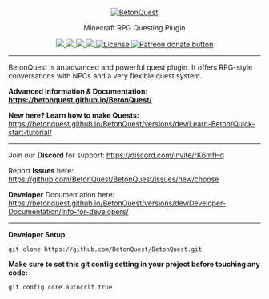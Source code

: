 <p align="center">
  <a href="https://betonquest.github.io/BetonQuest/"><img src="https://betonquest.pl/assets/logo.png" alt="BetonQuest
  "></a>
</p>

<p align="center">Minecraft RPG Questing Plugin</p>

<p align="center">
    <a href="https://bstats.org/plugin/bukkit/BetonQuest/551/" title="See how many servers run this plugin." target="_blank">
        <img src="https://img.shields.io/bstats/servers/551" />
     </a>
    <a href="https://www.spigotmc.org/resources/betonquest.2117/" title="See our Spigot rating." target="_blank">
        <img src="https://img.shields.io/spiget/stars/2117"/>
    </a>
    <a href="https://discord.gg/MvmkHEu" title="Join our discord for support." target="_blank">
        <img src="https://img.shields.io/badge/discord-join-7289DA.svg?logo=discord&longCache=true&style=flat" />
    </a>
    <a href="https://github.com/BetonQuest/BetonQuest/actions" title="See the projects build status here.">
        <img src="https://github.com/BetonQuest/BetonQuest/workflows/Build/badge.svg?branch=master&event=push">
    </a>
    <a href="https://github.com/BetonQuest/BetonQuest/blob/master/LICENSE" title="This project is licensed under the GPLv3 license!">
        <img src="https://img.shields.io/badge/license-GPLv3-blue" alt="License" />
      </a>
    <a href="https://patreon.com/BetonQuest" title="Donate to this project using Patreon!">
         <img src="https://img.shields.io/badge/patreon-donate-yellow.svg" alt="Patreon donate button" />
    </a>
</p>



---

BetonQuest is an advanced and powerful quest plugin. It offers RPG-style conversations with NPCs and a very flexible quest system.

**Advanced Information & Documentation: https://betonquest.github.io/BetonQuest/**

**New here? Learn how to make Quests:** https://betonquest.github.io/BetonQuest/versions/dev/Learn-Beton/Quick-start-tutorial/

---



Join our **Discord** for support: https://discord.com/invite/rK6mfHq 

Report **Issues** here: https://github.com/BetonQuest/BetonQuest/issues/new/choose

**Developer** Documentation here: https://betonquest.github.io/BetonQuest/versions/dev/Developer-Documentation/Info-for-developers/



---

**Developer Setup**:

```
git clone https://github.com/BetonQuest/BetonQuest.git
```

**Make sure to set this git config setting in your project before touching any code:**
```
git config core.autocrlf true
```
